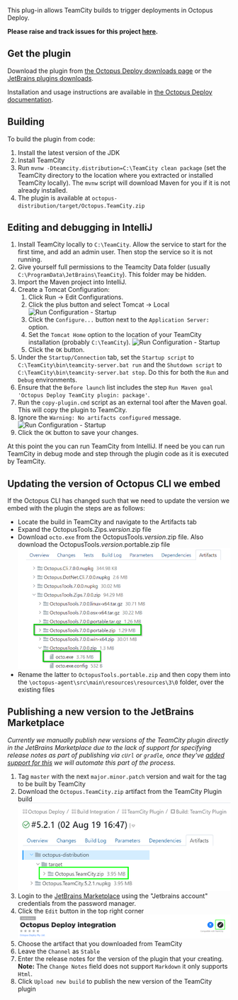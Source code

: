 This plug-in allows TeamCity builds to trigger deployments in Octopus Deploy. 

**Please raise and track issues for this project [here](https://github.com/OctopusDeploy/Issues/issues/).**

## Get the plugin

Download the plugin from [the Octopus Deploy downloads page](http://octopusdeploy.com/downloads) or the [JetBrains plugins downloads](<https://plugins.jetbrains.com/plugin/9038-octopus-deploy>).

Installation and usage instructions are available in [the Octopus Deploy documentation](http://octopusdeploy.com/documentation/integration/teamcity). 

## Building

To build the plugin from code:

 1. Install the latest version of the JDK
 2. Install TeamCity
 4. Run `mvnw -Dteamcity.distribution=C:\TeamCity clean package` (set the TeamCity
    directory to the location where you extracted or installed TeamCity locally). 
    The `mvnw` script will download Maven for you if it is not already installed.
 5. The plugin is available at `octopus-distribution/target/Octopus.TeamCity.zip`

## Editing and debugging in IntelliJ

1. Install TeamCity locally to `C:\TeamCity`. Allow the service to start for the first time, and add an 
   admin user. Then stop the service so it is not running.
2. Give yourself full permissions to the Teamcity Data folder (usually `C:\ProgramData\JetBrains\TeamCity`). 
   This folder may be hidden.
3. Import the Maven project into IntelliJ.
4. Create a Tomcat Configuration:
    1. Click Run -> Edit Configurations.
    2. Click the plus button and select Tomcat -> Local
       ![Run Configuration - Startup](https://raw.githubusercontent.com/OctopusDeploy/Octopus-TeamCity/master/TomcatLocal.PNG)
    3. Click the `Configure...` button next to the `Application Server:` option.
    4. Set the `Tomcat Home` option to the location of your TeamCity installation (probably `C:\TeamCity`).
        ![Run Configuration - Startup](https://raw.githubusercontent.com/OctopusDeploy/Octopus-TeamCity/master/TomcatServer.PNG)
    5. Click the `OK` button.
6. Under the `Startup/Connection` tab, set the `Startup script` to `C:\TeamCity\bin\teamcity-server.bat run` and 
   the `Shutdown script` to `C:\TeamCity\bin\teamcity-server.bat stop`. Do this for both the `Run` and `Debug` 
   environments.
5. Ensure that the `Before launch` list includes the step `Run Maven goal 'Octopus Deploy TeamCity plugin: package'`.
6. Run the `copy-plugin.cmd` script as an external tool after the Maven goal. This will copy the plugin to TeamCity.
6. Ignore the `Warning: No artifacts configured` message.
   ![Run Configuration - Startup](https://raw.githubusercontent.com/OctopusDeploy/Octopus-TeamCity/master/TomcatStartup.PNG)
7. Click the `OK` button to save your changes.

At this point the you can run TeamCity from IntelliJ. If need be you can run  TeamCity in debug mode and step 
through the plugin code as it is executed by TeamCity.

## Updating the version of Octopus CLI we embed

If the Octopus CLI has changed such that we need to update the version we embed with the plugin the steps are as follows:

- Locate the build in TeamCity and navigate to the Artifacts tab
- Expand the OctopusTools.Zips.*version*.zip file
- Download `octo.exe` from the OctopusTools.*version*.zip file. Also download the OctopusTools.*version*.portable.zip file
  ![Artifacts](artifacts.png)
- Rename the latter to `OctopusTools.portable.zip` and then copy them into the `\octopus-agent\src\main\resources\resources\3\0` folder, over the existing files

## Publishing a new version to the JetBrains Marketplace

_Currently we manually publish new versions of the TeamCity plugin directly in the JetBrains Marketplace due to the lack of support for specifying release notes as part of publishing via `cUrl` or `gradle`, once they've [added support for this](https://youtrack.jetbrains.com/issue/MP-2369) we will automate this part of the process._

1. Tag `master` with the next `major.minor.patch` version and wait for the tag to be built by TeamCity
2. Download the `Octopus.TeamCity.zip` artifact from the TeamCity Plugin build
    ![Download artifact from TeamCity](DownloadArtifact.png)
3. Login to the [JetBrains Marketplace](https://plugins.jetbrains.com/plugin/9038-octopus-deploy-integration) using the "Jetbrains account" credentials from the password manager.
4. Click the `Edit` button in the top right corner
    ![Edit plugin](EditPlugin.png)
5. Choose the artifact that you downloaded from TeamCity
6. Leave the `Channel` as `Stable`
7. Enter the release notes for the version of the plugin that your creating. **Note:** The `Change Notes` field does not support `Markdown` it only supports `Html`.
8. Click `Upload new build` to publish the new version of the TeamCity plugin
